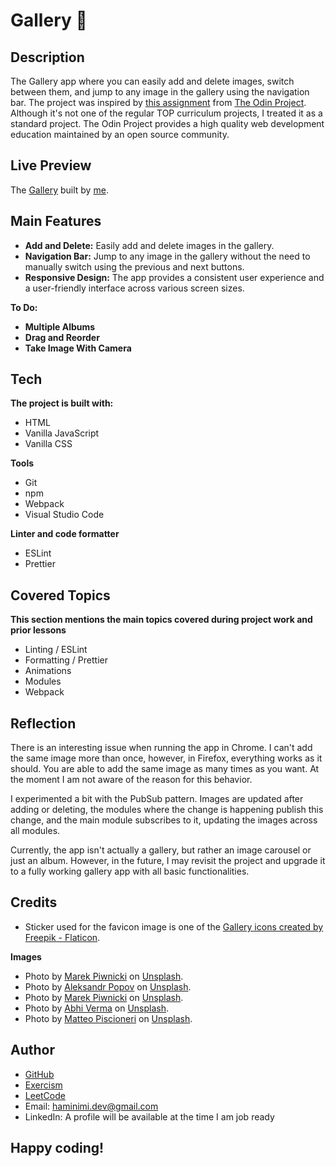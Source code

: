 # Gallery 🌄
## Description
The Gallery app where you can easily add and delete images, switch between them, and jump to any image in the gallery using the navigation bar. The project was inspired by [this assignment](https://www.theodinproject.com/lessons/node-path-javascript-dynamic-user-interface-interactions#image-slider) from [The Odin Project](https://www.theodinproject.com/dashboard). Although it's not one of the regular TOP curriculum projects, I treated it as a standard project. The Odin Project provides a high quality web development education maintained by an open source community.
## Live Preview
The [Gallery](https://haminimi.github.io/gallery/) built by [me](https://github.com/Haminimi).
## Main Features
- **Add and Delete:** Easily add and delete images in the gallery.
- **Navigation Bar:** Jump to any image in the gallery without the need to manually switch using the previous and next buttons.
- **Responsive Design:** The app provides a consistent user experience and a user-friendly interface across various screen sizes.

**To Do:**
- **Multiple Albums**
- **Drag and Reorder**
- **Take Image With Camera**
## Tech
**The project is built with:**
- HTML
- Vanilla JavaScript
- Vanilla CSS

**Tools**
- Git
- npm
- Webpack
- Visual Studio Code

**Linter and code formatter**
- ESLint
- Prettier
## Covered Topics
**This section mentions the main topics covered during project work and prior lessons**
- Linting / ESLint
- Formatting / Prettier
- Animations
- Modules
- Webpack
## Reflection
There is an interesting issue when running the app in Chrome. I can't add the same image more than once, however, in Firefox, everything works as it should. You are able to add the same image as many times as you want. At the moment I am not aware of the reason for this behavior.

I experimented a bit with the PubSub pattern. Images are updated after adding or deleting, the modules where the change is happening publish this change, and the main module subscribes to it, updating the images across all modules.

Currently, the app isn't actually a gallery, but rather an image carousel or just an album. However, in the future, I may revisit the project and upgrade it to a fully working gallery app with all basic functionalities.
## Credits
- Sticker used for the favicon image is one of the [Gallery icons created by Freepik - Flaticon](https://www.flaticon.com/free-icons/gallery).

**Images**
- Photo by [Marek Piwnicki](https://unsplash.com/@marekpiwnicki?utm_content=creditCopyText&utm_medium=referral&utm_source=unsplash) on [Unsplash](https://unsplash.com/photos/a-large-mountain-with-a-snow-covered-peak-3a6r6TEhU4A?utm_content=creditCopyText&utm_medium=referral&utm_source=unsplash).
- Photo by [Aleksandr Popov](https://unsplash.com/@5tep5?utm_content=creditCopyText&utm_medium=referral&utm_source=unsplash) on [Unsplash](https://unsplash.com/photos/a-view-of-the-ocean-from-a-cliff-V3snakBbbfY?utm_content=creditCopyText&utm_medium=referral&utm_source=unsplash).
- Photo by [Marek Piwnicki](https://unsplash.com/@marekpiwnicki?utm_content=creditCopyText&utm_medium=referral&utm_source=unsplash) on [Unsplash](https://unsplash.com/photos/a-mountain-range-with-a-star-trail-in-the-sky-WXx-J0J4Lzo?utm_content=creditCopyText&utm_medium=referral&utm_source=unsplash).
- Photo by [Abhi Verma](https://unsplash.com/@abhiver?utm_content=creditCopyText&utm_medium=referral&utm_source=unsplash) on [Unsplash](https://unsplash.com/photos/a-large-rock-sticking-out-of-the-ocean-next-to-a-beach-L9GRWQqN3oA?utm_content=creditCopyText&utm_medium=referral&utm_source=unsplash).
- Photo by [Matteo Piscioneri](https://unsplash.com/@matteo_skyrider?utm_content=creditCopyText&utm_medium=referral&utm_source=unsplash) on [Unsplash](https://unsplash.com/photos/cLyo0L_EItY?utm_content=creditCopyText&utm_medium=referral&utm_source=unsplash).
## Author
- [GitHub](https://github.com/Haminimi)
- [Exercism](https://exercism.org/profiles/Haminimi)
- [LeetCode](https://leetcode.com/Haminimi/)
- Email: haminimi.dev@gmail.com
- LinkedIn: A profile will be available at the time I am job ready
## Happy coding!
